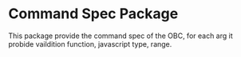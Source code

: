 # Command Spec Package

This package provide the command spec of the OBC, for each arg it probide vaildition function, javascript type, range.

